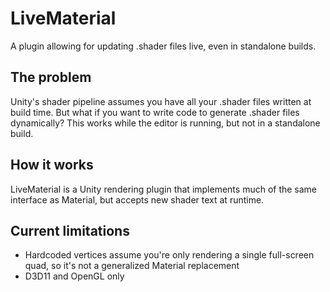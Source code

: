 # LiveMaterial

A plugin allowing for updating .shader files live, even in standalone builds.

## The problem

Unity's shader pipeline assumes you have all your .shader files written at build time. But what if you want to write code to generate .shader files dynamically? This works while the editor is running, but not in a standalone build.

## How it works

LiveMaterial is a Unity rendering plugin that implements much of the same interface as Material, but accepts new shader text at runtime.

## Current limitations

- Hardcoded vertices assume you're only rendering a single full-screen quad, so it's not a generalized Material replacement
- D3D11 and OpenGL only
